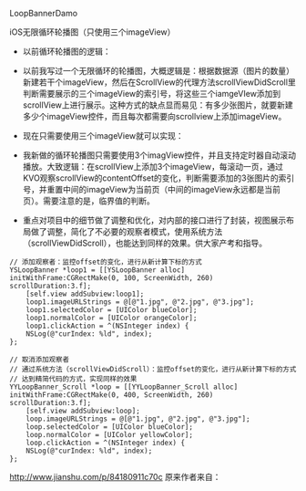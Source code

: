 LoopBannerDamo

iOS无限循环轮播图（只使用三个imageView）

* 以前循环轮播图的逻辑：

* 以前我写过一个无限循环的轮播图，大概逻辑是：根据数据源（图片的数量）新建若干个imageView，然后在ScrollView的代理方法scrollViewDidScroll里判断需要展示的三个imageView的索引号，将这些三个iamgeVIew添加到scrollView上进行展示。这种方式的缺点显而易见：有多少张图片，就要新建多少个imageView控件，而且每次都需要向scrollview上添加imageView。

* 现在只需要使用三个imageView就可以实现：

* 我新做的循环轮播图只需要使用3个imagView控件，并且支持定时器自动滚动播放。大致逻辑：在scrollView上添加3个imageView，每滚动一页，通过KVO观察scrollView的contentOffset的变化，判断需要添加的3张图片的索引号，并重置中间的imageView为当前页（中间的imageView永远都是当前页）。需要注意的是，临界值的判断。

* 重点对项目中的细节做了调整和优化，对内部的接口进行了封装，视图展示布局做了调整，简化了不必要的观察者模式，使用系统方法（scrollViewDidScroll），也能达到同样的效果。供大家产考和指导。

```
// 添加观察者：监控offset的变化，进行从新计算下标的方式
YSLoopBanner *loop1 = [[YSLoopBanner alloc] initWithFrame:CGRectMake(0, 100, ScreenWidth, 260) scrollDuration:3.f];
    [self.view addSubview:loop1];
    loop1.imageURLStrings = @[@"1.jpg", @"2.jpg", @"3.jpg"];
    loop1.selectedColor = [UIColor blueColor];
    loop1.normalColor = [UIColor orangeColor];
    loop1.clickAction = ^(NSInteger index) {
    NSLog(@"curIndex: %ld", index);
};
```
```
// 取消添加观察者
// 通过系统方法（scrollViewDidScroll）：监控offset的变化，进行从新计算下标的方式
// 达到精简代码的方式，实现同样的效果
YYLoopBanner_Scroll *loop = [[YYLoopBanner_Scroll alloc] initWithFrame:CGRectMake(0, 400, ScreenWidth, 260) scrollDuration:3.f];
    [self.view addSubview:loop];
    loop.imageURLStrings = @[@"1.jpg", @"2.jpg", @"3.jpg"];
    loop.selectedColor = [UIColor blueColor];
    loop.normalColor = [UIColor yellowColor];
    loop.clickAction = ^(NSInteger index) {
    NSLog(@"curIndex: %ld", index);
};
```

http://www.jianshu.com/p/84180911c70c 原来作者来自：
